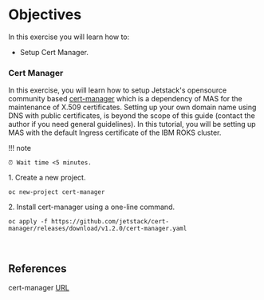 # Objectives
In this exercise you will learn how to:

*  Setup Cert Manager.

### Cert Manager

In this exercise, you will learn how to setup Jetstack's opensource community based [cert-manager](https://cert-manager.io/) which is a dependency of MAS for the maintenance of X.509 certificates. Setting up your own domain name using DNS with public certificates, is beyond the scope of this guide (contact the author if you need general guidelines). In this tutorial, you will be setting up MAS with the default Ingress certificate of the IBM ROKS cluster.

!!! note

    ⏰ Wait time <5 minutes.

1\. Create a new project.

```shell
oc new-project cert-manager
```

2\. Install cert-manager using a one-line command.

```shell
oc apply -f https://github.com/jetstack/cert-manager/releases/download/v1.2.0/cert-manager.yaml
```

<br>

## References
cert-manager  [URL](https://www.ibm.com/docs/en/mas85/8.5.0?topic=installation-system-requirements#cert-manager)
